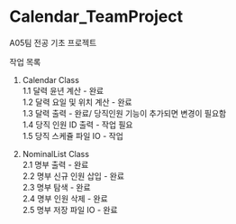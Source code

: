 # Calendar_TeamProject
A05팀 전공 기초 프로젝트

작업 목록
1. Calendar Class  
  1.1 달력 윤년 계산 - 완료  
  1.2 달력 요일 및 위치 계산 - 완료  
  1.3 달력 출력 - 완료/ 당직인원 기능이 추가되면 변경이 필요함  
  1.4 당직 인원 ID 출력 - 작업 필요  
  1.5 당직 스케쥴 파일 IO - 작업   

2. NominalList Class  
  2.1 명부 출력 - 완료  
  2.2 명부 신규 인원 삽입 - 완료  
  2.3 명부 탐색 - 완료  
  2.4 명부 인원 삭제 - 완료  
  2.5 명부 저장 파일 IO - 완료  
